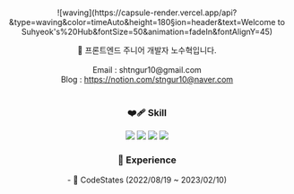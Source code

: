 <br>
<p align="center">
 ![waving](https://capsule-render.vercel.app/api?&type=waving&color=timeAuto&height=180&section=header&text=Welcome to Suhyeok's%20Hub&fontSize=50&animation=fadeIn&fontAlignY=45)
</p>

<div align='center'> 🌺 프론트엔드 주니어 개발자 노수혁입니다.</div>
<br>
<div align='center'> Email : shtngur10@gmail.com</div>
<div align='center'> Blog : <a href="https://www.notion.so/6903eccb1e784dee8ff8fecd1c5f3eee?pvs=4">https://notion.com/stngur10@naver.com</a></div>
<br>


<h3 align='center'> ❤️‍🩹 Skill</h3>
<p align="center">
  <img src="https://img.shields.io/badge/HTML-E34F26?style=flat-square&logo=HTML5&logoColor=white"/> </a><img src="https://img.shields.io/badge/CSS-1572B6?style=flat-square&logo=CSS3&logoColor=white"/></a> <img src="https://img.shields.io/badge/JavaScript-F7DF1E?style=flat-square&logo=JavaScript&logoColor=black"/></a> <img src="https://img.shields.io/badge/react-61DAFB?style=flat-square&logo=React&logoColor=black"/></a>
</p>



<h3 align='center'>💙 Experience</h3>
<p align="center">
- 👯 CodeStates (2022/08/19 ~ 2023/02/10)
</p>
